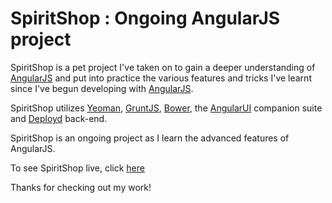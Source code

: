 # SpiritShop : Ongoing AngularJS project

SpiritShop is a pet project I've taken on to gain a deeper understanding of [AngularJS](https://angularjs.org/) and put into practice the various
features and tricks I've learnt since I've begun developing with [AngularJS](https://angularjs.org/). 

SpiritShop utilizes [Yeoman](http://yeoman.io/), [GruntJS](http://gruntjs.com/), [Bower](http://bower.io/), the [AngularUI](http://angular-ui.github.io/) companion suite and 
[Deployd](https://github.com/deployd/deployd) back-end.

SpiritShop is an ongoing project as I learn the advanced features of AngularJS. 


To see SpiritShop live, click [here](#) 


Thanks for checking out my work! 
